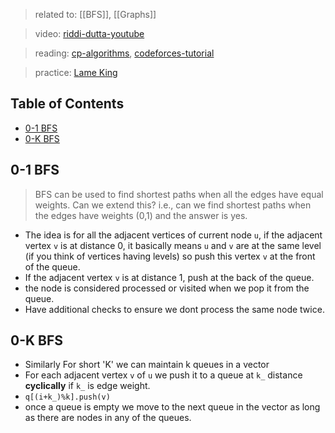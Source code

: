 > related to: [[BFS]], [[Graphs]]

> video: [riddi-dutta-youtube](https://www.youtube.com/watch?v=0hyTktYQ7WA) 

> reading: [cp-algorithms](https://cp-algorithms.com/graph/01_bfs.html), [codeforces-tutorial](https://codeforces.com/blog/entry/88408)

> practice: [Lame King](https://codeforces.com/contest/1804/problem/A)


## Table of Contents

- [0-1 BFS](#0-1%20BFS)
- [0-K BFS](#0-K%20BFS)

## 0-1 BFS

> BFS can be used to find shortest paths when all the edges have equal weights. Can we extend this? i.e., can we find shortest paths when the edges have weights (0,1) and the answer is yes.

- The idea is for all the adjacent vertices of current node `u`, if the adjacent vertex `v` is at distance 0, it basically means `u` and `v` are at the same level (if you think of vertices having levels) so push this vertex `v` at the front of the queue.
- If the adjacent vertex `v` is at distance 1, push at the back of the queue.
- the node is considered processed or visited when we pop it from the queue.
- Have additional checks to ensure we dont process the same node twice.

## 0-K BFS

- Similarly For short 'K' we can maintain k queues in a  vector
- For each adjacent vertex `v` of `u` we push it to a queue at `k_` distance **cyclically** if `k_` is edge weight.
- `q[(i+k_)%k].push(v)`
- once a queue is empty we  move to the next queue in the vector as long as there are nodes in any of the queues.